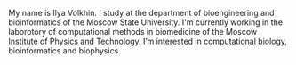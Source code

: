 My name is Ilya Volkhin.
I study at the department of bioengineering and bioinformatics of the Moscow State University.
I'm currently working in the laborotory of computational methods in biomedicine of the Moscow Institute of Physics and Technology.
I’m interested in computational biology, bioinformatics and biophysics.
